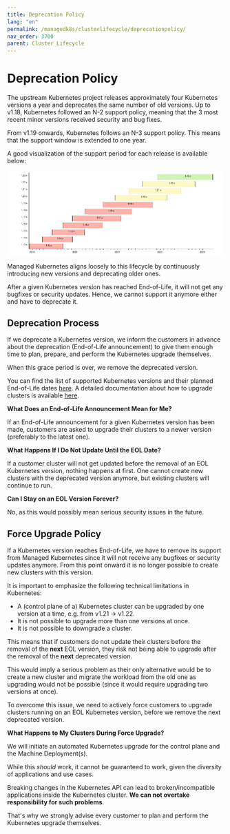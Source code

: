 ```yaml
---
title: Deprecation Policy
lang: "en"
permalink: /managedk8s/clusterlifecycle/deprecationpolicy/
nav_order: 3700
parent: Cluster Lifecycle
---
```


# Deprecation Policy

The upstream Kubernetes project releases approximately four Kubernetes versions a year and deprecates the same number of old versions. Up to v1.18, Kubernetes followed an N-2 support policy, meaning that the 3 most recent minor versions received security and bug fixes.

From v1.19 onwards, Kubernetes follows an N-3 support policy. This means that the support window is extended to one year.

A good visualization of the support period for each release is available below:

[![K8sVersionSupport](../images/k8s_version_support.png)](https://endoflife.date/kubernetes)

Managed Kubernetes aligns loosely to this lifecycle by continuously introducing new versions and deprecating older ones.

After a given Kubernetes version has reached End-of-Life, it will not get any bugfixes or security updates. Hence, we cannot support it anymore either and have to deprecate it.

## Deprecation Process

If we deprecate a Kubernetes version, we inform the customers in advance about the deprecation (End-of-Life announcement) to give them enough time to plan, prepare, and perform the Kubernetes upgrade themselves.

When this grace period is over, we remove the deprecated version.

You can find the list of supported Kubernetes versions and their planned End-of-Life dates [here](/gks/about/kubernetesversions/). A detailed documentation about how to upgrade clusters is available [here](../upgradingacluster/).

**What Does an End-of-Life Announcement Mean for Me?**

If an End-of-Life announcement for a given Kubernetes version has been made, customers are asked to upgrade their clusters to a newer version (preferably to the latest one).

**What Happens If I Do Not Update Until the EOL Date?**

If a customer cluster will not get updated before the removal of an EOL Kubernetes version, nothing happens at first. One cannot create new clusters with the deprecated version anymore, but existing clusters will continue to run.

**Can I Stay on an EOL Version Forever?**

No, as this would possibly mean serious security issues in the future.

## Force Upgrade Policy

If a Kubernetes version reaches End-of-Life, we have to remove its support from Managed Kubernetes since it will not receive any bugfixes or security updates anymore. From this point onward it is no longer possible to create new clusters with this version.

It is important to emphasize the following technical limitations in Kubernetes:

* A (control plane of a) Kubernetes cluster can be upgraded by one version at a time, e.g. from v1.21 -> v1.22.
* It is not possible to upgrade more than one versions at once.
* It is not possible to downgrade a cluster.

This means that if customers do not update their clusters before the removal of the **next** EOL version, they risk not being able to upgrade after the removal of the **next** deprecated version.

This would imply a serious problem as their only alternative would be to create a new cluster and migrate the workload from the old one as upgrading would not be possible (since it would require upgrading two versions at once).

To overcome this issue, we need to actively force customers to upgrade clusters running on an EOL Kubernetes version, before we remove the next deprecated version.

**What Happens to My Clusters During Force Upgrade?**

We will initiate an automated Kubernetes upgrade for the control plane and the Machine Deployment(s).

While this *should* work, it cannot be guaranteed to work, given the diversity of applications and use cases.

Breaking changes in the Kubernetes API can lead to broken/incompatible applications inside the Kubernetes cluster. **We can not overtake responsibility for such problems**.

That's why we strongly advise every customer to plan and perform the Kubernetes upgrade themselves.
